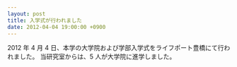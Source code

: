 ```yaml
---
layout: post
title: 入学式が行われました
date: 2012-04-04 19:00:00 +0900
---
```


2012 年 4 月 4 日、本学の大学院および学部入学式をライフポート豊橋にて行われました。
当研究室からは、5 人が大学院に進学しました。